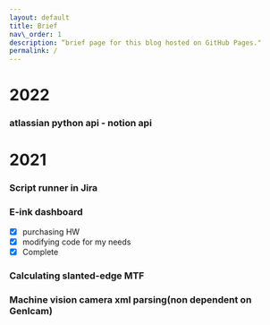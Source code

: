 ```yaml
---
layout: default
title: Brief
nav\_order: 1
description: “brief page for this blog hosted on GitHub Pages."
permalink: /
---
```


# 2022
### atlassian python api - notion api


# 2021
### Script runner in Jira
### E-ink dashboard
- [X] purchasing HW
- [X] modifying code for my needs
- [X] Complete 

### Calculating slanted-edge MTF

### Machine vision camera xml parsing(non dependent on GenIcam)


